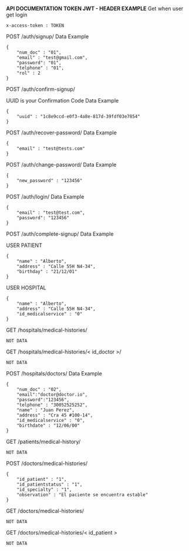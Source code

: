 **API DOCUMENTATION**
**TOKEN JWT - HEADER EXAMPLE**
Get when user get login

    x-access-token : TOKEN

POST /auth/signup/ 
Data Example 

    {
		"num_doc" : "01",
		"email" : "test@gmail.com",
		"password": "01",
		"telphone" : "01",
		"rol" : 2
	}
	
POST /auth/confirm-signup/

UUID is your Confirmation Code
Data Example

    {
		"uuid" : "1c8e9ccd-e0f3-4a8e-817d-39fdf03e7854"
	}

POST /auth/recover-password/ 
Data Example

    {
		"email" : "test@tests.com"
	}

POST /auth/change-password/
Data Example

    {
		"new_password" : "123456"
	}


POST /auth/login/
Data Example 

    {
	    "email" : "test@test.com",
	    "password": "123456"
    }


POST /auth/complete-signup/
Data Example 

USER PATIENT

    {
		"name" : "Alberto",
		"address" : "Calle 55H N4-34",
		"birthday" : "21/12/01"
	}

USER HOSPITAL

    {
		"name" : "Alberto",
		"address" : "Calle 55H N4-34",
		"id_medicalservice" : "0"
	}

GET /hospitals/medical-histories/

    NOT DATA

GET /hospitals/medical-histories/< id_doctor >/

    NOT DATA
POST /hospitals/doctors/
Data Example 


    {
		"num_doc" : "02",
		"email":"doctor@doctor.io",
		"password":"123456",
		"telphone" : "30052525252",
		"name" : "Juan Perez",
		"address" : "Cra 45 #100-14",
		"id_medicalservice" : "0",
		"birthdate" : "12/06/00"
	}

GET /patients/medical-history/

    NOT DATA

POST /doctors/medical-histories/

    {
		"id_patient" : "1",
		"id_patientstatus" : "1",
		"id_specialty" : "1",
		"observation" : "El paciente se encuentra estable"
	}

GET /doctors/medical-histories/ 

    NOT DATA

GET /doctors/medical-histories/< id_patient >

    NOT DATA












